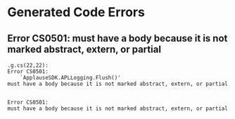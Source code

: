# Generated Code Errors 

## Error CS0501: must have a body because it is not marked abstract, extern, or partial 

	.g.cs(22,22): 
	Error CS0501: 
		`ApplauseSDK.APLLogging.Flush()'
	must have a body because it is not marked abstract, extern, or partial 

	
	Error CS0501: 
	must have a body because it is not marked abstract, extern, or partial 
	